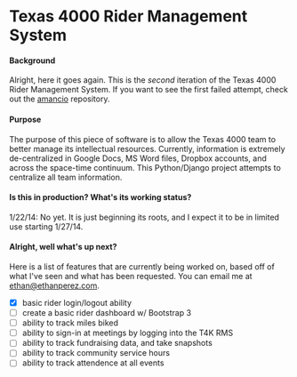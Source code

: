 Texas 4000 Rider Management System
======

#### Background

Alright, here it goes again. This is the *second* iteration of the Texas 4000 Rider Management System. If you want to see the first failed attempt, check out the [amancio](https://github.com/ethanperez/amancio) repository.

#### Purpose

The purpose of this piece of software is to allow the Texas 4000 team to better manage its intellectual resources. Currently, information is extremely de-centralized in Google Docs, MS Word files, Dropbox accounts, and across the space-time continuum. This Python/Django project attempts to centralize all team information.

#### Is this in production? What's its working status?

1/22/14: No yet. It is just beginning its roots, and I expect it to be in limited use starting 1/27/14.

#### Alright, well what's up next?

Here is a list of features that are currently being worked on, based off of what I've seen and what has been requested. You can email me at [ethan@ethanperez.com](mailto:ethan@ethanperez.com).

- [x] basic rider login/logout ability
- [ ] create a basic rider dashboard w/ Bootstrap 3
- [ ] ability to track miles biked
- [ ] ability to sign-in at meetings by logging into the T4K RMS
- [ ] ability to track fundraising data, and take snapshots
- [ ] ability to track community service hours
- [ ] ability to track attendence at all events